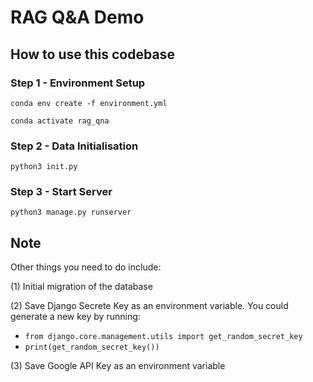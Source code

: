 # RAG Q&A Demo

## How to use this codebase

### Step 1 - Environment Setup
`conda env create -f environment.yml`

`conda activate rag_qna`

### Step 2 - Data Initialisation
`python3 init.py`

### Step 3 - Start Server

`python3 manage.py runserver`

## Note
Other things you need to do include:

(1) Initial migration of the database

(2) Save Django Secrete Key as an environment variable. You could generate a new key by running:
- `from django.core.management.utils import get_random_secret_key`
- `print(get_random_secret_key())`

(3) Save Google API Key as an environment variable